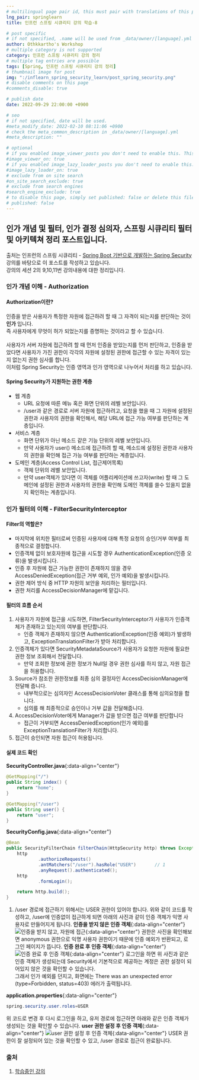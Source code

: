 ```yaml
---
# multilingual page pair id, this must pair with translations of this page. (This name must be unique)
lng_pair: springlearn
title: 인프런 스프링 시큐리티 강의 학습-8

# post specific
# if not specified, .name will be used from _data/owner/[language].yml
author: Othkkartho's Workshop
# multiple category is not supported
category: 인프런 스프링 시큐리티 강의 정리
# multiple tag entries are possible
tags: [Spring, 인프런 스프링 시큐리티 강의 정리]
# thumbnail image for post
img: ":/inflearn_spring_security_learn/post_spring_security.png"
# disable comments on this page
#comments_disable: true

# publish date
date: 2022-09-29 22:00:00 +0900

# seo
# if not specified, date will be used.
#meta_modify_date: 2022-02-10 08:11:06 +0900
# check the meta_common_description in _data/owner/[language].yml
#meta_description: ""

# optional
# if you enabled image_viewer_posts you don't need to enable this. This is only if image_viewer_posts = false
#image_viewer_on: true
# if you enabled image_lazy_loader_posts you don't need to enable this. This is only if image_lazy_loader_posts = false
#image_lazy_loader_on: true
# exclude from on site search
#on_site_search_exclude: true
# exclude from search engines
#search_engine_exclude: true
# to disable this page, simply set published: false or delete this file
# published: false
---
```


<!-- outline-start -->

인가 개념 및 필터, 인가 결정 심의자, 스프링 시큐리티 필터 및 아키텍쳐 정리 포스트입니다.
----------------------------------------------------------------------------

출처는 인프런의 스프링 시큐리티 - [Spring Boot 기반으로 개발하는 Spring Security](https://www.inflearn.com/course/%EC%BD%94%EC%96%B4-%EC%8A%A4%ED%94%84%EB%A7%81-%EC%8B%9C%ED%81%90%EB%A6%AC%ED%8B%B0)강의를 바탕으로 이 포스트를 작성하고 있습니다.<br>
강의의 세션 2의 9,10,11번 강의내용에 대한 정리입니다.

<!-- outline-end -->

### 인가 개념 이해 - Authorization
#### Authorization이란?
인증을 받은 사용자가 특정한 자원에 접근하려 할 때 그 자격이 되는지를 판단하는 것이 **인가** 입니다.<br>
즉 사용자에게 무엇이 허가 되었는지를 증명하는 것이라고 할 수 있습니다.<br><br>
사용자가 서버 자원에 접근하려 할 때 먼저 인증을 받았는지를 먼저 판단하고, 인증을 받았다면 사용자가 가진 권한이 각각의 자원에 설정된 권한에 접근할 수 있는 자격이 있는지 없는지 권한 심사를 합니다.<br>
이처럼 Spring Security는 인증 영역과 인가 영역으로 나누어서 처리를 하고 있습니다.

#### Spring Security가 지원하는 권한 계층
- 웹 계층
    - URL 요청에 따른 메뉴 혹은 화면 단위의 레벨 보안입니다.
    - /user과 같은 경로로 서버 자원에 접근하려고, 요청을 했을 때 그 자원에 설정된 권한과 사용자의 권한을 확인해서, 해당 URL에 접근 가능 여부를 판단하는 계층입니다.
- 서비스 계층
    - 화면 단위가 아닌 메소드 같은 기능 단위의 레벨 보안입니다.
    - 만약 사용자가 user() 메소드에 접근하려 할 때, 메소드에 설정된 권한과 사용자의 권한을 확인해 접근 가능 여부를 판단하는 계층입니다. 
- 도메인 계층(Access Control List, 접근제어목록)
    - 객체 단위의 레벨 보안입니다.
    - 만약 user객체가 있다면 이 객체를 어플리케이션에 쓰고자(write) 할 때 그 도메인에 설정된 권한과 사용자의 권한을 확인해 도메인 객체를 쓸수 있을지 없을지 확인하는 계층입니다.

### 인가 필터의 이해 - FilterSecurityInterceptor
#### Filter의 역할은?
- 마지막에 위치한 필터로써 인증된 사용자에 대해 특정 요청의 승인/거부 여부를 최종적으로 결정합니다.
- 인증객체 없이 보호자원에 접근을 시도할 경우 AuthenticationException(인증 오류)을 발생시킵니다.
- 인증 후 자원에 접근 가능한 권한이 존재하지 않을 경우 AccessDeniedException(접근 거부 예외, 인가 예외)을 발생시킵니다.
- 권한 제어 방식 중 HTTP 자원의 보안을 처리하는 필터입니다.
- 권한 처리를 AccessDecisionManager에 맡깁니다.

#### 필터의 흐름 순서
1. 사용자가 자원에 접근을 시도하면, FilterSecurityInterceptor가 사용자가 인증객체가 존재하고 있는지의 여부를 판단합니다.
    - 인증 객체가 존재하지 않으면 AuthenticationException(인증 예외)가 발생하고, ExceptionTranslationFilter가 받아 처리합니다.
2. 인증객체가 있다면 SecurityMetadataSource가 사용자가 요청한 자원에 필요한 권한 정보 조회해서 전달합니다.
    - 만약 조회한 정보에 권한 정보가 Null일 경우 권한 심사를 하지 않고, 자원 접근을 허용합니다.
3. Source가 참조한 권한정보를 최종 심의 결정자인 AccessDecisionManager에 전달해 줍니다.
    - 내부적으로는 심의자인 AccessDecisionVoter 클래스를 통해 심의요청을 합니다.
    - 심의를 해 최종적으로 승인이나 거부 값을 전달해줍니다.
4. AccessDecisionVoter에게 Manager가 값을 받으면 접근 여부를 판단합니다
    - 접근이 거부되면 AccessDeniedException(인가 예외)를 ExceptionTranslationFilter가 처리합니다.
5. 접근이 승인되면 자원 접근이 허용됩니다.

#### 실제 코드 확인
**SecurityController.java**{:data-align="center"}
```java
@GetMapping("/")
public String index() {
    return "home";
}

@GetMapping("/user")
public String user() {
    return "user";
}
```

**SecurityConfig.java**{:data-align="center"}
```java
@Bean
public SecurityFilterChain filterChain(HttpSecurity http) throws Exception {
    http
            .authorizeRequests()
            .antMatchers("/user").hasRole("USER")       // 1
            .anyRequest().authenticated();
    http
            .formLogin();

    return http.build();
}
```
1. /user 경로에 접근하기 위해서는 USER 권한이 있어야 합니다.
위와 같이 코드를 작성하고, /user에 인증없이 접근하게 되면 아래의 사진과 같이 인증 객체가 익명 사용자로 만들어지게 됩니다.
**인증을 받지 않은 인증 객체**{:data-align="center"}
![인증을 받지 않고, 자원에 접근](:/inflearn_spring_security_learn/2s/8/anonymous_authentication.jpg){:data-align="center"}
권한은 사진을 확인해보면 anonymous 권한으로 익명 사용자 권한이기 때문에 인증 예외가 반환되고, 로그인 페이지가 뜹니다.
**인증 완료 후 인증 객체**{:data-align="center"}
![인증 완료 후 인증 객체](:/inflearn_spring_security_learn/2s/8/login_authentication.jpg){:data-align="center"}
로그인을 하면 위 사진과 같은 인증 객체가 생성되는데 Security에서 기본적으로 제공하는 계정은 권한 설정이 되어있지 않은 것을 확인할 수 있습니다.<br>
그래서 인가 예외를 던지고, 화면에는 There was an unexpected error (type=Forbidden, status=403) 에러가 출력됩니다.

**application.properties**{:data-align="center"}
```java
spring.security.user.roles=USER
```
위 코드로 변경 후 다시 로그인을 하고, 유저 경로에 접근하면 아래와 같은 인증 객체가 생성되는 것을 확인할 수 있습니다.
**user 권한 설정 후 인증 객체**{:data-align="center"}
![user 권한 설정 후 인증 객체](:/inflearn_spring_security_learn/2s/8/user_authentication.jpg){:data-align="center"}
USER 권한이 잘 설정되어 있는 것을 확인할 수 있고, /user 경로로 접근이 완료됩니다.


### 출처
1. [학습중인 강의](https://www.inflearn.com/course/%EC%BD%94%EC%96%B4-%EC%8A%A4%ED%94%84%EB%A7%81-%EC%8B%9C%ED%81%90%EB%A6%AC%ED%8B%B0)